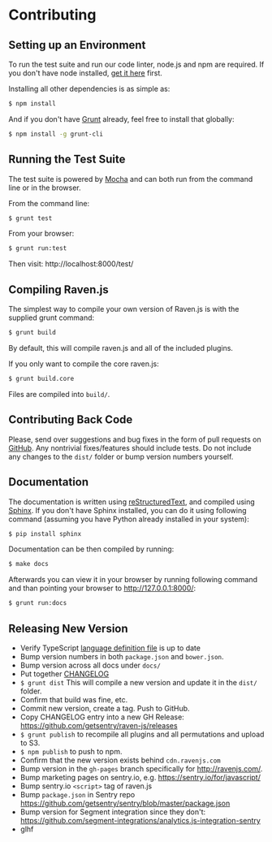 # Contributing

## Setting up an Environment

To run the test suite and run our code linter, node.js and npm are required. If you don't have node installed, [get it here](http://nodejs.org/download/) first.

Installing all other dependencies is as simple as:

```bash
$ npm install
```

And if you don't have [Grunt](http://gruntjs.com/) already, feel free to install that globally:

```bash
$ npm install -g grunt-cli
```

## Running the Test Suite

The test suite is powered by [Mocha](http://visionmedia.github.com/mocha/) and can both run from the command line or in the browser.

From the command line:

```bash
$ grunt test
```

From your browser:

```bash
$ grunt run:test
```

Then visit: http://localhost:8000/test/

## Compiling Raven.js

The simplest way to compile your own version of Raven.js is with the supplied grunt command:

```bash
$ grunt build
```

By default, this will compile raven.js and all of the included plugins.

If you only want to compile the core raven.js:

```bash
$ grunt build.core
```

Files are compiled into `build/`.

## Contributing Back Code

Please, send over suggestions and bug fixes in the form of pull requests on [GitHub](https://github.com/getsentry/raven-js). Any nontrivial fixes/features should include tests.
Do not include any changes to the `dist/` folder or bump version numbers yourself.

## Documentation

The documentation is written using [reStructuredText](http://en.wikipedia.org/wiki/ReStructuredText), and compiled using [Sphinx](http://sphinx-doc.org/). If you don't have Sphinx installed, you can do it using following command (assuming you have Python already installed in your system):

```bash
$ pip install sphinx
```

Documentation can be then compiled by running:

```bash
$ make docs
```

Afterwards you can view it in your browser by running following command and than pointing your browser to http://127.0.0.1:8000/:

```bash
$ grunt run:docs
```

## Releasing New Version

* Verify TypeScript [language definition file](https://github.com/getsentry/raven-js/blob/master/typescript/raven.d.ts) is up to date
* Bump version numbers in both `package.json` and `bower.json`.
* Bump version across all docs under `docs/`
* Put together [CHANGELOG](https://github.com/getsentry/raven-js/blob/master/CHANGELOG.md)
* `$ grunt dist` This will compile a new version and update it in the `dist/` folder.
* Confirm that build was fine, etc.
* Commit new version, create a tag. Push to GitHub.
* Copy CHANGELOG entry into a new GH Release: https://github.com/getsentry/raven-js/releases
* `$ grunt publish` to recompile all plugins and all permutations and upload to S3.
* `$ npm publish` to push to npm.
* Confirm that the new version exists behind `cdn.ravenjs.com`
* Bump version in the `gh-pages` branch specifically for http://ravenjs.com/.
* Bump marketing pages on sentry.io, e.g. https://sentry.io/for/javascript/
* Bump sentry.io `<script>` tag of raven.js
* Bump `package.json` in Sentry repo https://github.com/getsentry/sentry/blob/master/package.json
* Bump version for Segment integration since they don't: https://github.com/segment-integrations/analytics.js-integration-sentry
* glhf
